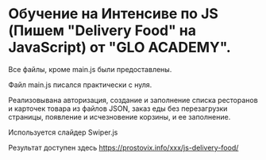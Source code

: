 # Обучение на Интенсиве по JS (Пишем "Delivery Food" на JavaScript) от "GLO ACADEMY".

Все файлы, кроме main.js были предоставлены.

Файл main.js писался практически с нуля.

Реализовывана авторизация, создание и заполнение списка ресторанов и карточек товара из файлов JSON,
заказ еды без перезагрузки страницы, появление и исчезновение корзины, и ее заполнение.

Используется слайдер Swiper.js

Результат доступен здесь https://prostovix.info/xxx/js-delivery-food/
